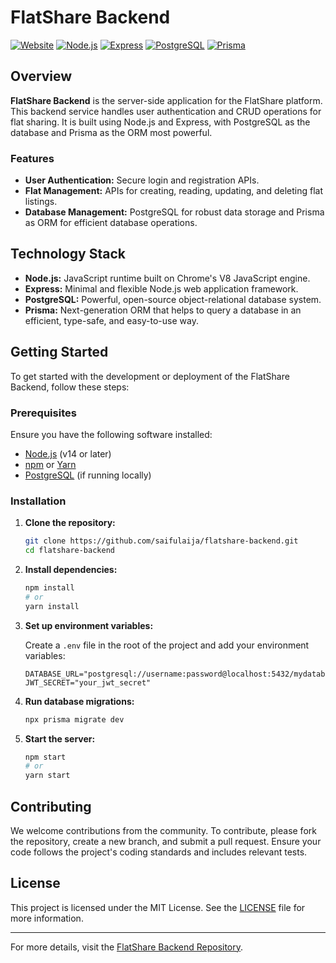# FlatShare Backend



[![Website](https://img.shields.io/website-up-down-green-red/https/server-room-share.vercel.app.svg)](https://server-room-share.vercel.app)
[![Node.js](https://img.shields.io/badge/Node.js-JavaScript%20Runtime-green)](https://nodejs.org/)
[![Express](https://img.shields.io/badge/Express-Web%20Framework-blue)](https://expressjs.com/)
[![PostgreSQL](https://img.shields.io/badge/PostgreSQL-Database-blue)](https://www.postgresql.org/)
[![Prisma](https://img.shields.io/badge/Prisma-ORM-brightgreen)](https://www.prisma.io/)

## Overview

**FlatShare Backend** is the server-side application for the FlatShare platform. This backend service handles user authentication and CRUD operations for flat sharing. It is built using Node.js and Express, with PostgreSQL as the database and Prisma as the ORM most powerful.

### Features

- **User Authentication:** Secure login and registration APIs.
- **Flat Management:** APIs for creating, reading, updating, and deleting flat listings.
- **Database Management:** PostgreSQL for robust data storage and Prisma as ORM for efficient database operations.

## Technology Stack

- **Node.js:** JavaScript runtime built on Chrome's V8 JavaScript engine.
- **Express:** Minimal and flexible Node.js web application framework.
- **PostgreSQL:** Powerful, open-source object-relational database system.
- **Prisma:** Next-generation ORM that helps to query a database in an efficient, type-safe, and easy-to-use way.

## Getting Started

To get started with the development or deployment of the FlatShare Backend, follow these steps:

### Prerequisites

Ensure you have the following software installed:

- [Node.js](https://nodejs.org/) (v14 or later)
- [npm](https://www.npmjs.com/) or [Yarn](https://yarnpkg.com/)
- [PostgreSQL](https://www.postgresql.org/) (if running locally)

### Installation

1. **Clone the repository:**

    ```bash
    git clone https://github.com/saifulaija/flatshare-backend.git
    cd flatshare-backend
    ```

2. **Install dependencies:**

    ```bash
    npm install
    # or
    yarn install
    ```

3. **Set up environment variables:**

    Create a `.env` file in the root of the project and add your environment variables:

    ```env
    DATABASE_URL="postgresql://username:password@localhost:5432/mydatabase"
    JWT_SECRET="your_jwt_secret"
    ```

4. **Run database migrations:**

    ```bash
    npx prisma migrate dev
    ```

5. **Start the server:**

    ```bash
    npm start
    # or
    yarn start
    ```

## Contributing

We welcome contributions from the community. To contribute, please fork the repository, create a new branch, and submit a pull request. Ensure your code follows the project's coding standards and includes relevant tests.

## License

This project is licensed under the MIT License. See the [LICENSE](./LICENSE) file for more information.

---

For more details, visit the [FlatShare Backend Repository](https://github.com/saifulaija/flatshare-backend).
